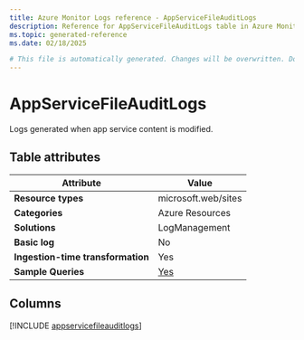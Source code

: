 ```yaml
---
title: Azure Monitor Logs reference - AppServiceFileAuditLogs
description: Reference for AppServiceFileAuditLogs table in Azure Monitor Logs.
ms.topic: generated-reference
ms.date: 02/18/2025

# This file is automatically generated. Changes will be overwritten. Do not change this file directly.
---
```


# AppServiceFileAuditLogs

Logs generated when app service content is modified.


## Table attributes

|Attribute|Value|
|---|---|
|**Resource types**|microsoft.web/sites|
|**Categories**|Azure Resources|
|**Solutions**| LogManagement|
|**Basic log**|No|
|**Ingestion-time transformation**|Yes|
|**Sample Queries**|[Yes](/azure/azure-monitor/reference/queries/appservicefileauditlogs)|



## Columns
  
[!INCLUDE [appservicefileauditlogs](~/reusable-content/ce-skilling/azure/includes/azure-monitor/reference/tables/appservicefileauditlogs-include.md)]
